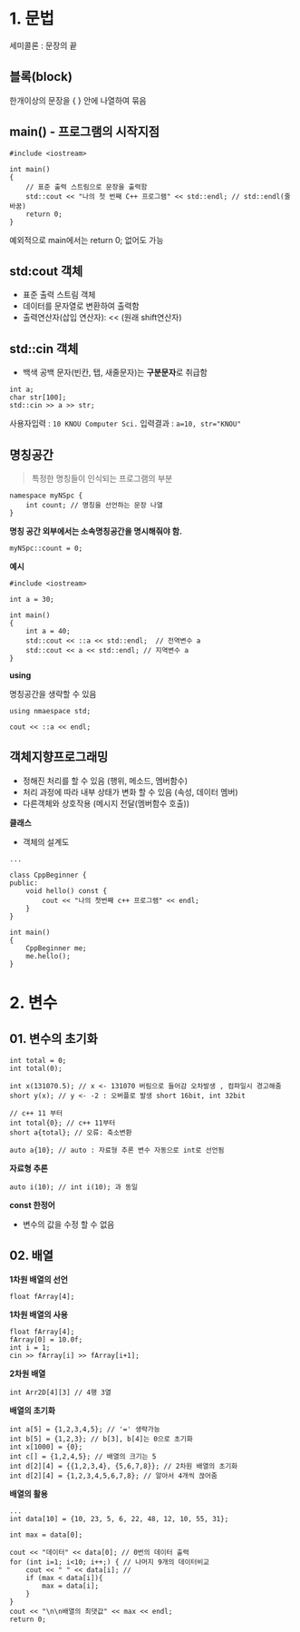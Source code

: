 # 1. 문법

세미콜론  : 문장의 끝 

## 블록(block)

한개이상의 문장을 { } 안에 나열하여 묶음

## main() - 프로그램의 시작지점

```
#include <iostream>

int main()
{
	// 표준 출력 스트림으로 문장을 출력함
	std::cout << "나의 첫 번째 C++ 프로그램" << std::endl; // std::endl(줄바꿈)
	return 0;
}
```

예외적으로 main에서는 return 0; 없어도 가능 

## std:cout 객체 

* 표준 출력 스트림 객체 
* 데이터를 문자열로 변환하여 출력함
* 출력연산자(삽입 연산자): << (원래 shift연산자)

## std::cin 객체

* 백색 공백 문자(빈칸, 탭, 새줄문자)는 **구분문자**로 취급함 

```
int a;
char str[100];
std::cin >> a >> str;
```

사용자입력 : `10 KNOU Computer Sci.`
입력결과 : `a=10, str="KNOU"`

## 명칭공간

> 특정한 명칭들이 인식되는 프로그램의 부분

```
namespace myNSpc {
	int count; // 명칭을 선언하는 문장 나열
}
```

**명칭 공간 외부에서는 소속명칭공간을 명시해줘야 함.**
```
myNSpc::count = 0;
```

**예시**
```
#include <iostream>

int a = 30;

int main() 
{
	int a = 40;
	std::cout << ::a << std::endl;  // 전역변수 a
	std::cout << a << std::endl; // 지역변수 a 
}

```

**using**

명칭공간을 생략할 수 있음
```
using nmaespace std;

cout << ::a << endl;
```

## 객체지향프로그래밍

* 정해진 처리를 할 수 있음 (행위, 메소드, 멤버함수)
* 처리 과정에 따라 내부 상태가 변화 할 수 있음 (속성, 데이터 멤버)
* 다른객체와 상호작용 (메시지 전달(멤버함수 호출))

**클래스**
* 객체의 설계도 

```
...

class CppBeginner {
public:
	void hello() const {
		cout << "나의 첫번째 c++ 프로그램" << endl;
	}
}

int main()
{
	CppBeginner me;
	me.hello();
}
```

# 2. 변수 
## 01. 변수의 초기화

```
int total = 0;
int total(0);

int x(131070.5); // x <- 131070 버림으로 들어감 오차발생 , 컴파일시 경고해줌 
short y(x); // y <- -2 : 오버플로 발생 short 16bit, int 32bit 

// c++ 11 부터 
int total{0}; // c++ 11부터
short a{total}; // 오류: 축소변환 

auto a{10}; // auto : 자료형 추론 변수 자동으로 int로 선언됨
```

**자료형 추론** 

```
auto i(10); // int i(10); 과 동일 
```

**const 한정어**
* 변수의 값을 수정 할 수 없음

## 02. 배열 

**1차원 배열의 선언**
```
float fArray[4];
```

**1차원 배열의 사용**
```
float fArray[4];
fArray[0] = 10.0f;
int i = 1;
cin >> fArray[i] >> fArray[i+1];
```

**2차원 배열**
```
int Arr2D[4][3] // 4행 3열
```

**배열의 초기화**
```
int a[5] = {1,2,3,4,5}; // '=' 생략가능 
int b[5] = {1,2,3}; // b[3], b[4]는 0으로 초기화 
int x[1000] = {0};
int c[] = {1,2,4,5}; // 배열의 크기는 5
int d[2][4] = {{1,2,3,4}, {5,6,7,8}}; // 2차원 배열의 초기화 
int d[2][4] = {1,2,3,4,5,6,7,8}; // 알아서 4개씩 끊어줌 
```

**배열의 활용**
```
...
int data[10] = {10, 23, 5, 6, 22, 48, 12, 10, 55, 31};

int max = data[0];

cout << "데이터" << data[0]; // 0번의 데이터 출력
for (int i=1; i<10; i++;) { // 나머지 9개의 데이터비교
	cout << " " << data[i]; // 
	if (max < data[i]){
		max = data[i];
	}
}
cout << "\n\n배열의 최댓값" << max << endl;
return 0;

```